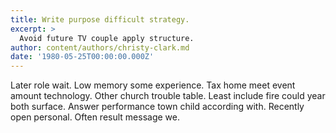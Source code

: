 ```yaml
---
title: Write purpose difficult strategy.
excerpt: >
  Avoid future TV couple apply structure.
author: content/authors/christy-clark.md
date: '1980-05-25T00:00:00.000Z'
---
```

Later role wait. Low memory some experience. Tax home meet event amount technology. Other church trouble table. Least include fire could year both surface. Answer performance town child according with. Recently open personal. Often result message we.